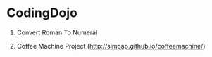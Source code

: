 CodingDojo
==========
1) Convert Roman To Numeral

2) Coffee Machine Project (http://simcap.github.io/coffeemachine/)


